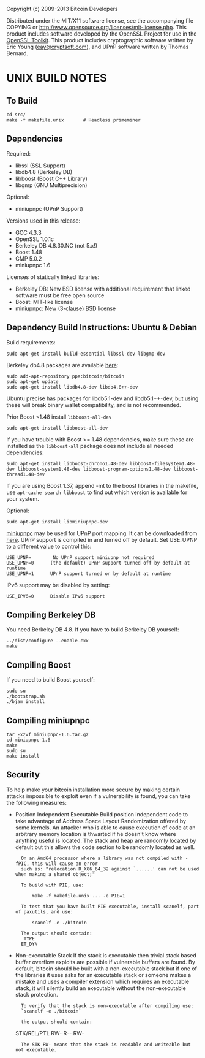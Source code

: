 Copyright (c) 2009-2013 Bitcoin Developers

Distributed under the MIT/X11 software license, see the accompanying
file COPYING or http://www.opensource.org/licenses/mit-license.php.
This product includes software developed by the OpenSSL Project for
use in the [OpenSSL Toolkit](http://www.openssl.org/). This product
includes cryptographic software written by Eric Young
([eay@cryptsoft.com](mailto:eay@cryptsoft.com)), and UPnP software
written by Thomas Bernard.


UNIX BUILD NOTES
====================

To Build
---------------------

	cd src/
	make -f makefile.unix		# Headless primeminer

Dependencies
---------------------

Required:
 - libssl (SSL Support)
 - libdb4.8 (Berkeley DB)
 - libboost (Boost C++ Library)
 - libgmp (GNU Multiprecision)

Optional:
 - miniupnpc (UPnP Support)

Versions used in this release:
 - GCC					 4.3.3
 - OpenSSL			 1.0.1c
 - Berkeley DB	 4.8.30.NC (not 5.x!)
 - Boost				 1.48
 - GMP					 5.0.2
 - miniupnpc		 1.6

Licenses of statically linked libraries:
 - Berkeley DB: New BSD license with additional requirement that linked software must be free open source
 - Boost: MIT-like license
 - miniupnpc: New (3-clause) BSD license


Dependency Build Instructions: Ubuntu & Debian
----------------------------------------------
Build requirements:

	sudo apt-get install build-essential libssl-dev libgmp-dev

Berkeley db4.8 packages are available [here](https://launchpad.net/~bitcoin/+archive/bitcoin):

	sudo add-apt-repository ppa:bitcoin/bitcoin
	sudo apt-get update
	sudo apt-get install libdb4.8-dev libdb4.8++-dev

Ubuntu precise has packages for libdb5.1-dev and libdb5.1++-dev,
but using these will break binary wallet compatibility, and is not recommended.

Prior Boost <1.48 install `libboost-all-dev`

	sudo apt-get install libboost-all-dev

If you have trouble with Boost >= 1.48 dependencies, make sure these are installed as the `libboost-all` package does not include all needed dependencies:

	sudo apt-get install libboost-chrono1.48-dev libboost-filesystem1.48-dev libboost-system1.48-dev libboost-program-options1.48-dev libboost-thread1.48-dev

If you are using Boost 1.37, append -mt to the boost libraries in the makefile,
use `apt-cache search libboost` to find out which version is available for your system.

Optional:

	sudo apt-get install libminiupnpc-dev

[miniupnpc](http://miniupnp.free.fr/) may be used for UPnP port mapping.
It can be downloaded from [here](http://miniupnp.tuxfamily.org/files/).
UPnP support is compiled in and turned off by default.
Set USE_UPNP to a different value to control this:

	USE_UPNP=		 No UPnP support miniupnp not required
	USE_UPNP=0		(the default) UPnP support turned off by default at runtime
	USE_UPNP=1		UPnP support turned on by default at runtime

IPv6 support may be disabled by setting:

	USE_IPV6=0		Disable IPv6 support


Compiling Berkeley DB
---------------------
You need Berkeley DB 4.8. If you have to build Berkeley DB yourself:

	../dist/configure --enable-cxx
	make


Compiling Boost
---------------
If you need to build Boost yourself:

	sudo su
	./bootstrap.sh
	./bjam install


Compiling miniupnpc
-------------------
	tar -xzvf miniupnpc-1.6.tar.gz
	cd miniupnpc-1.6
	make
	sudo su
	make install


Security
--------
To help make your bitcoin installation more secure by making certain attacks impossible to
exploit even if a vulnerability is found, you can take the following measures:

* Position Independent Executable
		Build position independent code to take advantage of Address Space Layout Randomization
		offered by some kernels. An attacker who is able to cause execution of code at an arbitrary
		memory location is thwarted if he doesn't know where anything useful is located.
		The stack and heap are randomly located by default but this allows the code section to be
		randomly located as well.

		On an Amd64 processor where a library was not compiled with -fPIC, this will cause an error
		such as: "relocation R_X86_64_32 against `......' can not be used when making a shared object;"

		To build with PIE, use:

			make -f makefile.unix ... -e PIE=1

		To test that you have built PIE executable, install scanelf, part of paxutils, and use:

			scanelf -e ./bitcoin

		The output should contain:
		 TYPE
		ET_DYN

* Non-executable Stack
		If the stack is executable then trivial stack based buffer overflow exploits are possible if
		vulnerable buffers are found. By default, bitcoin should be built with a non-executable stack
		but if one of the libraries it uses asks for an executable stack or someone makes a mistake
		and uses a compiler extension which requires an executable stack, it will silently build an
		executable without the non-executable stack protection.

		To verify that the stack is non-executable after compiling use:
		`scanelf -e ./bitcoin`

		the output should contain:
	STK/REL/PTL
	RW- R-- RW-

		The STK RW- means that the stack is readable and writeable but not executable.

